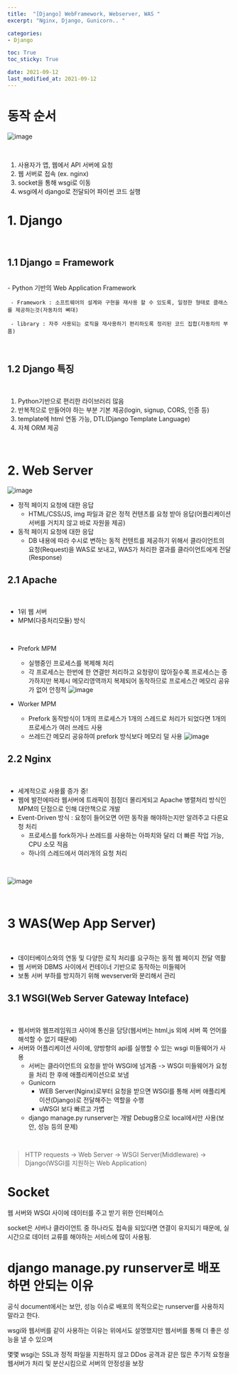 ```yaml
---
title:  "[Django] WebFramework, Webserver, WAS "
excerpt: "Nginx, Django, Gunicorn.. "

categories:
- Django

toc: True
toc_sticky: True

date: 2021-09-12
last_modified_at: 2021-09-12
---
```


# 동작 순서

![image](https://user-images.githubusercontent.com/76996686/132986780-c7120410-bb33-42be-8a39-1b2c6c2d97d8.png)

<br>

1. 사용자가 앱, 웹에서 API 서버에 요청
2. 웹 서버로 접속 (ex. nginx)
3. socket을 통해 wsgi로 이동
4. wsgi에서 django로 전달되어 파이썬 코드 실행

# 1. Django
<br>

## 1.1 Django = Framework
<br>
  -  Python 기반의 Web Application Framework 
  

     - Framework : 소프트웨어의 설계와 구현을 재사용 할 수 있도록, 일정한 형태로 클래스를 제공하는것(자동차의 뼈대)

     - library : 자주 사용되는 로직을 재사용하기 편리하도록 정리된 코드 집합(자동차의 부품)

<br>

## 1.2 Django 특징
<br>

1. Python기반으로 편리한 라이브러리 많음
2. 반복적으로 만들어야 하는 부분 기본 제공(login, signup, CORS, 인증 등)
3. template에 html 연동 가능, DTL(Django Template Language)
4. 자체 ORM 제공

<br>

# 2. Web Server


![image](https://user-images.githubusercontent.com/76996686/132987533-9695f0b4-3004-46ed-b655-bc1eb720b51b.png)

- 정적 페이지 요청에 대한 응답
  - HTML/CSS/JS, img 파일과 같은 정적 컨텐츠를 요청 받아 응답(어플리케이션 서버를 거치지 않고 바로 자원을 제공)
- 동적 페이지 요청에 대한 응답
  - DB 내용에 따라 수시로 변하는 동적 컨텐트를 제공하기 위해서 클라이언트의 요청(Request)을 WAS로 보내고, WAS가 처리한 결과를 클라이언트에게 전달(Response)

## 2.1 Apache
<br>

- 1위 웹 서버
- MPM(다중처리모듈) 방식
<br>

  - Prefork MPM
    -  실행중인 프로세스를 복제해 처리 
    -  각 프로세스는 한번에 한 연결만 처리하고 요청량이 많아질수록 프로세스는 증가하지만 복제시 메모리영역까지 복제되어 동작하므로 프로세스간 메모리 공유가 없어 안정적
   ![image](https://user-images.githubusercontent.com/76996686/132988047-9183773b-05db-4559-8277-ce3fb2d4f60a.png)

  - Worker MPM
    - Prefork 동작방식이 1개의 프로세스가 1개의 스레드로 처리가 되었다면 1개의 프로세스가 여러 쓰레드 사용
    - 쓰레드간 메모리 공유하여 prefork 방식보다 메모리 덜 사용
    ![image](https://user-images.githubusercontent.com/76996686/132988120-5301ebd4-5b54-4729-bd02-2e7291dfa5fe.png)


## 2.2 Nginx
<br>

- 세계적으로 사용률 증가 중!
- 웹에 발전에따라 웹서버에 트래픽이 점점더 몰리게되고 Apache 병렬처리 방식인 MPM의 단점으로 인해 대안책으로 개발
- Event-Driven 방식 : 요청이 들어오면 어떤 동작을 해야하는지만 알려주고 다른요청 처리
  - 프로세스를 fork하거나 쓰레드를 사용하는 아파치와 달리 더 빠른 작업 가능, CPU 소모 적음
  - 하나의 스레드에서 여러개의 요청 처리
  
<br>

  ![image](https://user-images.githubusercontent.com/76996686/132988373-19105af1-c797-42c6-b8c8-34c6c6f9ce39.png)
  
<br>

# 3 WAS(Wep App Server)
<br>

- 데이터베이스와의 연동 및 다양한 로직 처리를 요구하는 동적 웹 페이지 전달 역활
- 웹 서버와 DBMS 사이에서 컨테이너 기반으로 동작하는 미들웨어
- 보통 서버 부하를 방지하기 위해 wevserver와 분리해서 관리
  
## 3.1 WSGI(Web Server Gateway Inteface)
<br>

- 웹서버와 웹프레임워크 사이에 통신을 담당(웹서버는 html,js 외에 서버 쪽 언어를 해석할 수 없기 때문에)
- 서버와 어플리케이션 사이에, 양방향의 api를 실행할 수 있는 wsgi 미들웨어가 사용
  - 서버는 클라이언트의 요청을 받아 WSGI에 넘겨줌 -> WSGI 미들웨어가 요청을 처리 한 후에 애플리케이션으로 보냄
  - Gunicorn
    - WEB Server(Nginx)로부터 요청을 받으면 WSGI를 통해 서버 애플리케이션(Django)로 전달해주는 역할을 수행
    - uWSGI 보다 빠르고 가볍
  - django manage.py runserver는 개발 Debug용으로 local에서만 사용(보안, 성능 등의 문제)

<br>

> HTTP requests -> Web Server -> WSGI Server(Middleware) -> Django(WSGI를 지원하는 Web Application)

# Socket

웹 서버와 WSGI 사이에 데이터를 주고 받기 위한 인터페이스

socket은 서버나 클라이언트 중 하나라도 접속을 되있다면 연결이 유지되기 때문에, 실시간으로 데이터 교류를 해야하는 서비스에 많이 사용됨.

# django manage.py runserver로 배포하면 안되는 이유

공식 document에서는 보안, 성능 이슈로 배포의 목적으로는 runserver를 사용하지 말라고 한다.

wsgi와 웹서버를 같이 사용하는 이유는 위에서도 설명했지만 웹서버를 통해 더 좋은 성능을 낼 수 있으며

몇몇 wsgi는 SSL과 정적 파일을 지원하지 않고 DDos 공격과 같은 많은 주기적 요청을 웹서버가 처리 및 분산시킴으로 서버의 안정성을 보장
